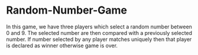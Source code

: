 # Random-Number-Game
In this game, we have three players which select a random number between 0 and 9. The selected number are then compared with a previously selected number. If number selected by any player matches uniquely then that player is declared as winner otherwise game is over. 
